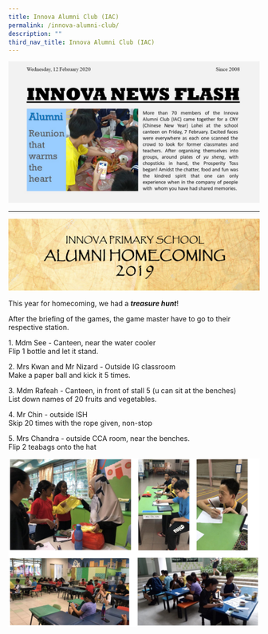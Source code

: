 ```yaml
---
title: Innova Alumni Club (IAC)
permalink: /innova-alumni-club/
description: ""
third_nav_title: Innova Alumni Club (IAC)
---
```

![Innova News Flash](/images/Innova-Alumni_Lohei-write-up-for-website.jpeg)

---

![Alumni homecoming](/images/alumni-homecoming_banner-edited.jpeg)

This year for homecoming, we had a&nbsp;_**treasure hunt**_!

After the briefing of the games, the game master have to go to their respective station.

1\. Mdm See - Canteen, near the water cooler  
Flip 1 bottle and let it stand.

2\. Mrs Kwan and Mr Nizard - Outside IG classroom  
Make a paper ball and kick it 5 times.

3\. Mdm Rafeah - Canteen, in front of stall 5 (u can sit at the benches)  
List down names of 20 fruits and vegetables.

4\. Mr Chin - outside ISH  
Skip 20 times with the rope given, non-stop

5\. Mrs Chandra - outside CCA room, near the benches.  
Flip 2 teabags onto the hat

![Alumni homecoming games](/images/Alumni%20homecoming%20games.jpg)

